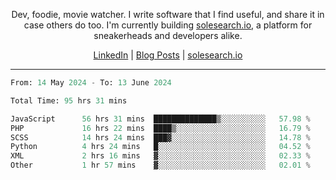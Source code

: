 <p align="center">Dev, foodie, movie watcher. I write software that I find useful, and share it in case others do too. I'm currently building <a href="https://solesearch.io">solesearch.io</a>, a platform for sneakerheads and developers alike.</p>
<p align="center">
  <a href="https://www.linkedin.com/in/peter-rauscher">LinkedIn</a>
  |
  <a href="https://dev.to/peterrauscher">Blog Posts</a>
  |
  <a href="https://solesearch.io">solesearch.io</a>
</p>
<hr/>
<!--START_SECTION:waka-->

```python
From: 14 May 2024 - To: 13 June 2024

Total Time: 95 hrs 31 mins

JavaScript      56 hrs 31 mins  ██████████████▒░░░░░░░░░░   57.98 %
PHP             16 hrs 22 mins  ████▒░░░░░░░░░░░░░░░░░░░░   16.79 %
SCSS            14 hrs 24 mins  ███▓░░░░░░░░░░░░░░░░░░░░░   14.78 %
Python          4 hrs 24 mins   █░░░░░░░░░░░░░░░░░░░░░░░░   04.52 %
XML             2 hrs 16 mins   ▓░░░░░░░░░░░░░░░░░░░░░░░░   02.33 %
Other           1 hr 57 mins    ▓░░░░░░░░░░░░░░░░░░░░░░░░   02.01 %
```

<!--END_SECTION:waka-->
